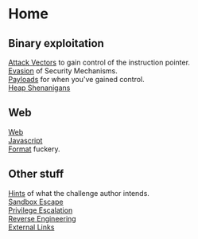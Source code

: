 # Home

## Binary exploitation

[Attack Vectors](Vectors) to gain control of the instruction pointer.  
[Evasion](Evasion) of Security Mechanisms.  
[Payloads](Payloads) for when you've gained control.  
[Heap Shenanigans](Heap)

## Web

[Web](Web)  
[Javascript](Javascript)  
[Format](Formats) fuckery.

## Other stuff

[Hints](Hints) of what the challenge author intends.  
[Sandbox Escape](Escape)  
[Privilege Escalation](Escalation)  
[Reverse Engineering](Reversing)  
[External Links](Links)

